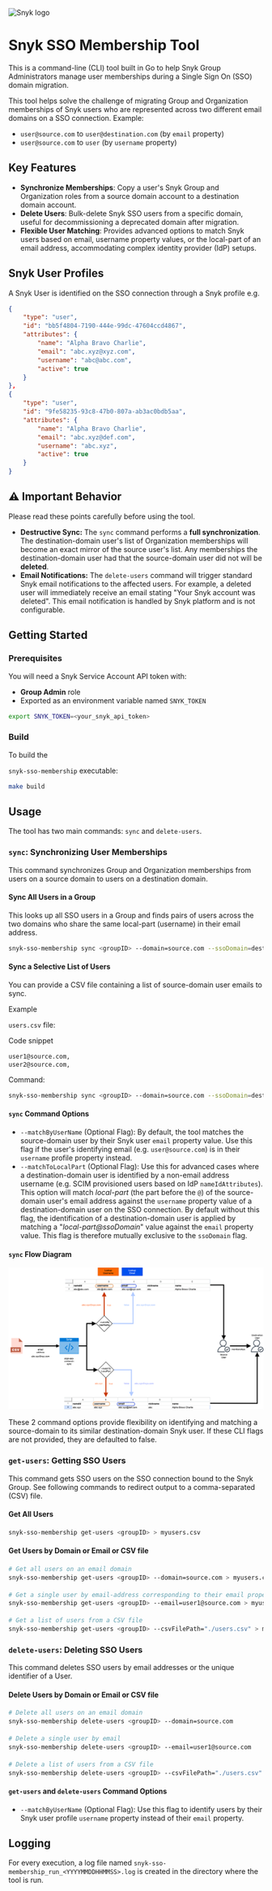 ![Snyk logo](https://snyk.io/style/asset/logo/snyk-print.svg)
# **Snyk SSO Membership Tool**

This is a command-line (CLI) tool built in Go to help Snyk Group Administrators manage user memberships during a Single Sign On (SSO) domain migration.

This tool helps solve the challenge of migrating Group and Organization memberships of Snyk users who are represented across two different email domains on a SSO connection. Example: 

- `user@source.com` to `user@destination.com` (by `email` property)
- `user@source.com` to `user` (by `username` property)

## **Key Features**

* **Synchronize Memberships**: Copy a user's Snyk Group and Organization roles from a source domain account to a destination domain account.
* **Delete Users**: Bulk-delete Snyk SSO users from a specific domain, useful for decommissioning a deprecated domain after migration.
* **Flexible User Matching**: Provides advanced options to match Snyk users based on email, username property values, or the local-part of an email address, accommodating complex identity provider (IdP) setups.

## Snyk User Profiles

A Snyk User is identified on the SSO connection through a Snyk profile e.g.

```json
{
    "type": "user",
    "id": "bb5f4804-7190-444e-99dc-47604ccd4867",
    "attributes": {
        "name": "Alpha Bravo Charlie",
        "email": "abc.xyz@xyz.com",
        "username": "abc@abc.com",
        "active": true
    }
},
{
    "type": "user",
    "id": "9fe58235-93c8-47b0-807a-ab3ac0bdb5aa",
    "attributes": {
        "name": "Alpha Bravo Charlie",
        "email": "abc.xyz@def.com",
        "username": "abc.xyz",
        "active": true
    }
}
```

## **⚠️ Important Behavior**

Please read these points carefully before using the tool.

* **Destructive Sync:** The `sync` command performs a **full synchronization**. The destination-domain user's list of Organization memberships will become an exact mirror of the source user's list. Any memberships the destination-domain user had that the source-domain user did not will be **deleted**.
* **Email Notifications:** The `delete-users` command will trigger standard Snyk email notifications to the affected users. For example, a deleted user will immediately receive an email stating "Your Snyk account was deleted". This email notification is handled by Snyk platform and is not configurable.

## **Getting Started**

### **Prerequisites**

You will need a Snyk Service Account API token with:

- **Group Admin** role
- Exported as an environment variable named `SNYK_TOKEN`

```bash
export SNYK_TOKEN=<your_snyk_api_token>
```

### **Build**

To build the

`snyk-sso-membership` executable:

```bash
make build
```

## **Usage**

The tool has two main commands: `sync` and `delete-users`.

### **`sync`: Synchronizing User Memberships**

This command synchronizes Group and Organization memberships from users on a source domain to users on a destination domain.

#### **Sync All Users in a Group**

This looks up all SSO users in a Group and finds pairs of users across the two domains who share the same local-part (username) in their email address.

```bash
snyk-sso-membership sync <groupID> --domain=source.com --ssoDomain=destination.com
```

#### **Sync a Selective List of Users**

You can provide a CSV file containing a list of source-domain user emails to sync.

Example

`users.csv` file:

Code snippet

```
user1@source.com,
user2@source.com,
```

Command:

```bash
snyk-sso-membership sync <groupID> --domain=source.com --ssoDomain=destination.com --csvFilePath="./users.csv"
```

#### **`sync` Command Options**

* `--matchByUserName` (Optional Flag): By default, the tool matches the source-domain user by their Snyk user `email` property value. Use this flag if the user's identifying email (e.g. `user@source.com`) is in their `username` profile property instead.
* `--matchToLocalPart` (Optional Flag): Use this for advanced cases where a destination-domain user is identified by a non-email address username (e.g. SCIM provisioned users based on IdP `nameIdAttributes`). This option will match _local-part_ (the part before the `@`) of the source-domain user's email address against the `username` property value of a destination-domain user on the SSO connection. By default without this flag, the identification of a destination-domain user is applied by matching a "_local-part@ssoDomain_" value against the `email` property value. This flag is therefore mutually exclusive to the `ssoDomain` flag.

#### **`sync` Flow Diagram**

![sync-flow-diagram](docs/images/sync-flow-diagram.svg)

These 2 command options provide flexibility on identifying and matching a source-domain to its similar destination-domain Snyk user. If these CLI flags are not provided, they are defaulted to false.

### **`get-users`: Getting SSO Users**

This command gets SSO users on the SSO connection bound to the Snyk Group. See following commands to redirect output to a comma-separated (CSV) file.

#### **Get All Users**

```bash
snyk-sso-membership get-users <groupID> > myusers.csv
```

#### **Get Users by Domain or Email or CSV file**

```bash
# Get all users on an email domain
snyk-sso-membership get-users <groupID> --domain=source.com > myusers.csv

# Get a single user by email-address corresponding to their email property
snyk-sso-membership get-users <groupID> --email=user1@source.com > myusers.csv

# Get a list of users from a CSV file
snyk-sso-membership get-users <groupID> --csvFilePath="./users.csv" > myusers.csv
```

### **`delete-users`: Deleting SSO Users**

This command deletes SSO users by email addresses or the unique identifier of a User.

#### **Delete Users by Domain or Email or CSV file**

```bash
# Delete all users on an email domain
snyk-sso-membership delete-users <groupID> --domain=source.com

# Delete a single user by email
snyk-sso-membership delete-users <groupID> --email=user1@source.com

# Delete a list of users from a CSV file
snyk-sso-membership delete-users <groupID> --csvFilePath="./users.csv"
```

#### **`get-users` and `delete-users` Command Options**

* `--matchByUserName` (Optional Flag): Use this flag to identify users by their Snyk user profile `username` property instead of their `email` property.

## **Logging**

For every execution, a log file named `snyk-sso-membership_run_<YYYYMMDDHHMMSS>.log` is created in the directory where the tool is run.

